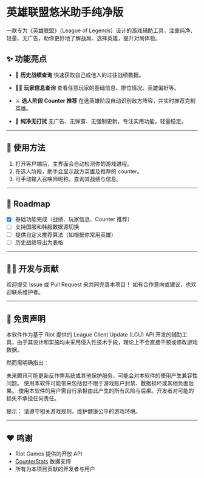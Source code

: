 

# 英雄联盟悠米助手纯净版

一款专为《英雄联盟》（League of Legends）设计的游戏辅助工具，注重纯净、轻量、无广告，助你更好地了解战局、选择英雄，提升对局体验。

## ✨ 功能亮点

* 📜 **历史战绩查询**
  快速获取自己或他人的过往战绩数据。

* 🧑‍💼 **玩家信息查询**
  查看任意玩家的基础信息、排位情况、英雄偏好等。

* ⚔️ **选人阶段 Counter 推荐**
  在选英雄阶段自动识别敌方阵容，并实时推荐克制英雄。

* 🧼 **纯净无打扰**
  无广告、无弹窗、无强制更新，专注实用功能，轻量稳定。

---
## 🚀 使用方法

1. 打开客户端后，主界面会自动检测你的游戏进程。
2. 在选人阶段，助手会显示敌方英雄及推荐的 counter。
3. 可手动输入召唤师昵称，查询其战绩与信息。

---

## 📅 Roadmap

* [x] 基础功能完成（战绩、玩家信息、Counter 推荐）
* [ ] 支持国服和韩服数据源切换
* [ ] 提供自定义推荐算法（如根据你常用英雄）
* [ ] 历史战绩导出为表格
---

## 🧑‍💻 开发与贡献

欢迎提交 Issue 或 Pull Request 来共同完善本项目！
如有合作意向或建议，也欢迎联系维护者。

---

## 📄 免责声明

本软件作为基于 Riot 提供的 League Client Update (LCU) API 开发的辅助工具，由于其设计和实施均未采用侵入性技术手段，理论上不会直接干预或修改游戏数据。

然而需明确指出：

未来腾讯可能更新反作弊系统或其他保护服务，可能会对本软件的使用产生兼容性问题。
使用本软件可能带来包括但不限于游戏账户封禁、数据损坏或其他负面后果。
使用本软件的用户需自行承担由此产生的所有风险与后果。开发者对可能的损失不承担任何责任。

提示： 请遵守相关游戏规则，维护健康公平的游戏环境。

---

## ❤️ 鸣谢

* Riot Games 提供的开放 API
* [CounterStats](https://www.counterstats.net/) 数据支持
* 所有为本项目贡献的开发者与用户

